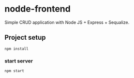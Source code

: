# nodde-frontend

Simple CRUD application with Node JS + Express + Sequalize.

## Project setup

```
npm install
```

### start server

```
npm start
```
